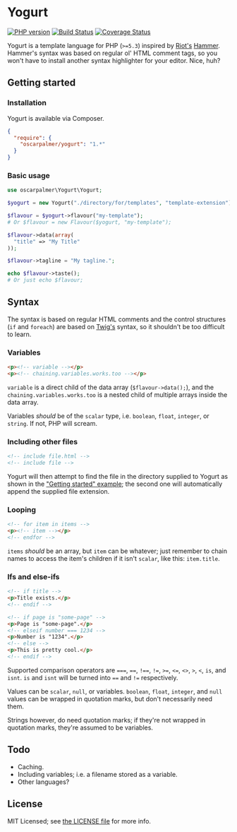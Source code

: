 # Yogurt

[![PHP version](https://badge.fury.io/ph/oscarpalmer%2Fyogurt.png)](http://badge.fury.io/ph/oscarpalmer%2Fyogurt) [![Build Status](https://travis-ci.org/oscarpalmer/yogurt.png?branch=master)](https://travis-ci.org/oscarpalmer/yogurt) [![Coverage Status](https://coveralls.io/repos/oscarpalmer/yogurt/badge.png)](https://coveralls.io/r/oscarpalmer/yogurt)

Yogurt is a template language for PHP (`>=5.3`) inspired by [Riot's](http://riothq.com) [Hammer](http://hammerformac.com). Hammer's syntax was based on regular ol' HTML comment tags, so you won't have to install another syntax highlighter for your editor. Nice, huh?

## Getting started

### Installation

Yogurt is available via Composer.

```json
{
  "require": {
    "oscarpalmer/yogurt": "1.*"
  }
}
```

### Basic usage

```php
use oscarpalmer\Yogurt\Yogurt;

$yogurt = new Yogurt("./directory/for/templates", "template-extension");

$flavour = $yogurt->flavour("my-template");
# Or $flavour = new Flavour($yogurt, "my-template");

$flavour->data(array(
  "title" => "My Title"
));

$flavour->tagline = "My tagline.";

echo $flavour->taste();
# Or just echo $flavour;
```

## Syntax

The syntax is based on regular HTML comments and the control structures (`if` and `foreach`) are based on [Twig's](//github.com/fabpot/Twig) syntax, so it shouldn't be too difficult to learn.

### Variables

```html
<p><!-- variable --></p>
<p><!-- chaining.variables.works.too --></p>
```

`variable` is a direct child of the data array (`$flavour->data();`), and the `chaining.variables.works.too` is a nested child of multiple arrays inside the data array.

Variables _should_ be of the `scalar` type, i.e. `boolean`, `float`, `integer`, or `string`. If not, PHP will scream.

### Including other files

```html
<!-- include file.html -->
<!-- include file -->
```

Yogurt will then attempt to find the file in the directory supplied to Yogurt as shown in the ["Getting started" example](#getting-started); the second one will automatically append the supplied file extension.

### Looping

```html
<!-- for item in items -->
<p><!-- item --></p>
<!-- endfor -->
```

`items` _should_ be an array, but `item` can be whatever; just remember to chain names to access the item's children if it isn't `scalar`, like this: `item.title`.

### Ifs and else-ifs

```html
<!-- if title -->
<p>Title exists.</p>
<!-- endif -->

<!-- if page is "some-page" -->
<p>Page is "some-page".</p>
<!-- elseif number === 1234 -->
<p>Number is "1234".</p>
<!-- else -->
<p>This is pretty cool.</p>
<!-- endif -->
```

Supported comparison operators are `===`, `==`, `!==`, `!=`, `>=`, `<=`, `<>`, `>`, `<`, `is`, and `isnt`. `is` and `isnt` will be turned into `==` and `!=` respectively.

Values can be `scalar`, `null`, or variables. `boolean`, `float`, `integer`, and `null` values can be wrapped in quotation marks, but don't necessarily need them.

Strings however, do need quotation marks; if they're not wrapped in quotation marks, they're assumed to be variables.

## Todo

- Caching.
- Including variables; i.e. a filename stored as a variable.
- Other languages?

## License

MIT Licensed; see [the LICENSE file](LICENSE) for more info.
